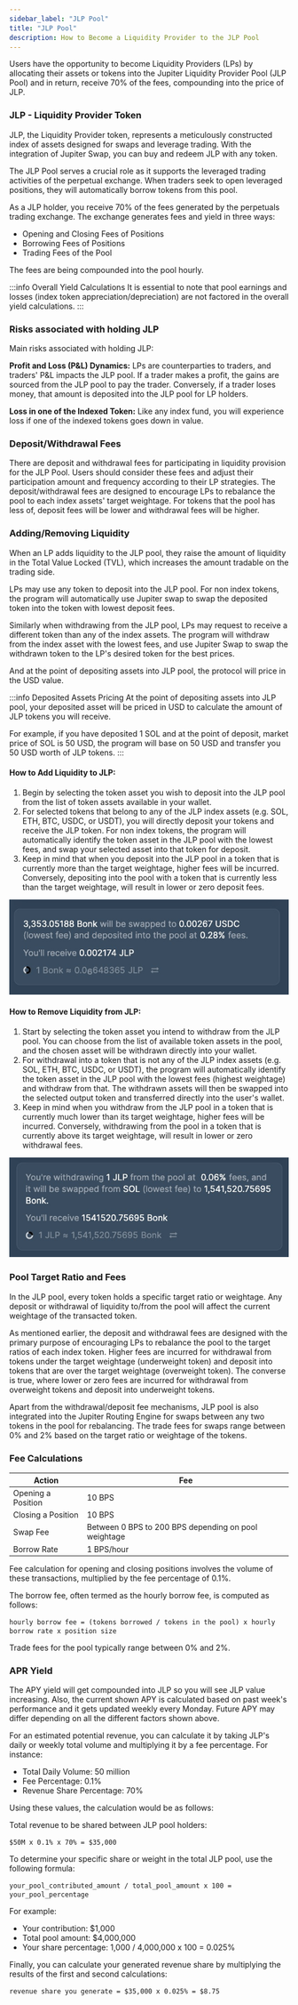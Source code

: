 ```yaml
---
sidebar_label: "JLP Pool"
title: "JLP Pool"
description: How to Become a Liquidity Provider to the JLP Pool
---
```


Users have the opportunity to become Liquidity Providers (LPs) by allocating their assets or tokens into the Jupiter Liquidity Provider Pool (JLP Pool) and in return, receive 70% of the fees, compounding into the price of JLP.

### JLP - Liquidity Provider Token

JLP, the Liquidity Provider token, represents a meticulously constructed index of assets designed for swaps and leverage trading. With the integration of Jupiter Swap, you can buy and redeem JLP with any token.

The JLP Pool serves a crucial role as it supports the leveraged trading activities of the perpetual exchange. When traders seek to open leveraged positions, they will automatically borrow tokens from this pool.

As a JLP holder, you receive 70% of the fees generated by the perpetuals trading exchange. The exchange generates fees and yield in three ways:

- Opening and Closing Fees of Positions
- Borrowing Fees of Positions
- Trading Fees of the Pool

The fees are being compounded into the pool hourly.

:::info Overall Yield Calculations
It is essential to note that pool earnings and losses (index token appreciation/depreciation) are not factored in the overall yield calculations.
:::

### Risks associated with holding JLP
Main risks associated with holding JLP:

**Profit and Loss (P&L) Dynamics:** LPs are counterparties to traders, and traders' P&L impacts the JLP pool. If a trader makes a profit, the gains are sourced from the JLP pool to pay the trader. Conversely, if a trader loses money, that amount is deposited into the JLP pool for LP holders.

**Loss in one of the Indexed Token:** Like any index fund, you will experience loss if one of the indexed tokens goes down in value.

### Deposit/Withdrawal Fees

There are deposit and withdrawal fees for participating in liquidity provision for the JLP Pool. Users should consider these fees and adjust their participation amount and frequency according to their LP strategies. The deposit/withdrawal fees are designed to encourage LPs to rebalance the pool to each index assets' target weightage. For tokens that the pool has less of, deposit fees will be lower and withdrawal fees will be higher.

### Adding/Removing Liquidity

When an LP adds liquidity to the JLP pool, they raise the amount of liquidity in the Total Value Locked (TVL), which increases the amount tradable on the trading side.

LPs may use any token to deposit into the JLP pool. For non index tokens, the program will automatically use Jupiter swap to swap the deposited token into the token with lowest deposit fees.

Similarly when withdrawing from the JLP pool, LPs may request to receive a different token than any of the index assets. The program will withdraw from the index asset with the lowest fees, and use Jupiter Swap to swap the withdrawn token to the LP's desired token for the best prices.

And at the point of depositing assets into JLP pool, the protocol will price in the USD value.

:::info Deposited Assets Pricing
At the point of depositing assets into JLP pool, your deposited asset will be priced in USD to calculate the amount of JLP tokens you will receive.

For example, if you have deposited 1 SOL and at the point of deposit, market price of SOL is 50 USD, the program will base on 50 USD and transfer you 50 USD worth of JLP tokens.
:::


#### How to Add Liquidity to JLP:

1. Begin by selecting the token asset you wish to deposit into the JLP pool from the list of token assets available in your wallet.
2. For selected tokens that belong to any of the JLP index assets (e.g. SOL, ETH, BTC, USDC, or USDT), you will directly deposit your tokens and receive the JLP token. For non index tokens, the program will automatically identify the token asset in the JLP pool with the lowest fees, and swap your selected asset into that token for deposit.
3. Keep in mind that when you deposit into the JLP pool in a token that is currently more than the target weightage, higher fees will be incurred. Conversely, depositing into the pool with a token that is currently less than the target weightage, will result in lower or zero deposit fees.


![JLP1](../img/jlp1.jpg)

#### How to Remove Liquidity from JLP:

1. Start by selecting the token asset you intend to withdraw from the JLP pool. You can choose from the list of available token assets in the pool, and the chosen asset will be withdrawn directly into your wallet.
2. For withdrawal into a token that is not any of the JLP index assets (e.g. SOL, ETH, BTC, USDC, or USDT), the program will automatically identify the token asset in the JLP pool with the lowest fees (highest weightage) and withdraw from that. The withdrawn assets will then be swapped into the selected output token and transferred directly into the user's wallet.
3. Keep in mind when you withdraw from the JLP pool in a token that is currently much lower than its target weightage, higher fees will be incurred. Conversely, withdrawing from the pool in a token that is currently above its target weightage, will result in lower or zero withdrawal fees.


![JLP2](../img/jlp2.jpg)

### Pool Target Ratio and Fees

In the JLP pool, every token holds a specific target ratio or weightage. Any deposit or withdrawal of liquidity to/from the pool will affect the current weightage of the transacted token.

As mentioned earlier, the deposit and withdrawal fees are designed with the primary purpose of encouraging LPs to rebalance the pool to the target ratios of each index token. Higher fees are incurred for withdrawal from tokens under the target weightage (underweight token) and deposit into tokens that are over the target weightage (overweight token). The converse is true, where lower or zero fees are incurred for withdrawal from overweight tokens and deposit into underweight tokens.

Apart from the withdrawal/deposit fee mechanisms, JLP pool is also integrated into the Jupiter Routing Engine for swaps between any two tokens in the pool for rebalancing. The trade fees for swaps range between 0% and 2% based on the target ratio or weightage of the tokens.

### Fee Calculations

| Action | Fee |
|---|---|
| Opening a Position | 10 BPS |
| Closing a Position | 10 BPS |
| Swap Fee | Between 0 BPS to 200 BPS depending on pool weightage |
| Borrow Rate | 1 BPS/hour |

Fee calculation for opening and closing positions involves the volume of these transactions, multiplied by the fee percentage of 0.1%.

The borrow fee, often termed as the hourly borrow fee, is computed as follows:

```
hourly borrow fee = (tokens borrowed / tokens in the pool) x hourly borrow rate x position size
```

Trade fees for the pool typically range between 0% and 2%.

### APR Yield

The APY yield will get compounded into JLP so you will see JLP value increasing. Also, the current shown APY is calculated based on past week's performance and it gets updated weekly every Monday. Future APY may differ depending on all the different factors shown above.

For an estimated potential revenue, you can calculate it by taking JLP's daily or weekly total volume and multiplying it by a fee percentage. For instance:

* Total Daily Volume: 50 million
* Fee Percentage: 0.1%
* Revenue Share Percentage: 70%

Using these values, the calculation would be as follows:

Total revenue to be shared between JLP pool holders:

```
$50M x 0.1% x 70% = $35,000
```

To determine your specific share or weight in the total JLP pool, use the following formula:

```
your_pool_contributed_amount / total_pool_amount x 100 = your_pool_percentage
```

For example:

* Your contribution: $1,000
* Total pool amount: $4,000,000
* Your share percentage: 1,000 / 4,000,000 x 100 = 0.025%

Finally, you can calculate your generated revenue share by multiplying the results of the first and second calculations:

```
revenue share you generate = $35,000 x 0.025% = $8.75
```
